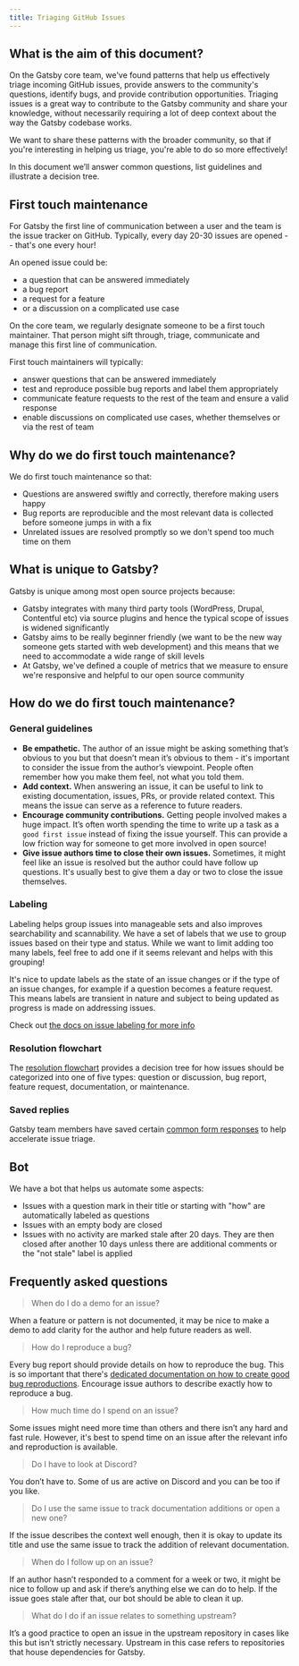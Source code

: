```yaml
---
title: Triaging GitHub Issues
---
```


## What is the aim of this document?

On the Gatsby core team, we've found patterns that help us effectively triage incoming GitHub issues, provide answers to the community's questions, identify bugs, and provide contribution opportunities. Triaging issues is a great way to contribute to the Gatsby community and share your knowledge, without necessarily requiring a lot of deep context about the way the Gatsby codebase works.

We want to share these patterns with the broader community, so that if you're interesting in helping us triage, you're able to do so more effectively!

In this document we’ll answer common questions, list guidelines and illustrate a decision tree.

## First touch maintenance

For Gatsby the first line of communication between a user and the team is the issue tracker on GitHub. Typically, every day 20-30 issues are opened -- that's one every hour!

An opened issue could be:

- a question that can be answered immediately
- a bug report
- a request for a feature
- or a discussion on a complicated use case

On the core team, we regularly designate someone to be a first touch maintainer. That person might sift through, triage, communicate and manage this first line of communication.

First touch maintainers will typically:

- answer questions that can be answered immediately
- test and reproduce possible bug reports and label them appropriately
- communicate feature requests to the rest of the team and ensure a valid response
- enable discussions on complicated use cases, whether themselves or via the rest of team

## Why do we do first touch maintenance?

We do first touch maintenance so that:

- Questions are answered swiftly and correctly, therefore making users happy
- Bug reports are reproducible and the most relevant data is collected before someone jumps in with a fix
- Unrelated issues are resolved promptly so we don't spend too much time on them

## What is unique to Gatsby?

Gatsby is unique among most open source projects because:

- Gatsby integrates with many third party tools (WordPress, Drupal, Contentful etc) via source plugins and hence the typical scope of issues is widened significantly
- Gatsby aims to be really beginner friendly (we want to be the new way someone gets started with web development) and this means that we need to accommodate a wide range of skill levels
- At Gatsby, we've defined a couple of metrics that we measure to ensure we're responsive and helpful to our open source community

## How do we do first touch maintenance?

### General guidelines

- **Be empathetic.** The author of an issue might be asking something that’s obvious to you but that doesn’t mean it’s obvious to them - it's important to consider the issue from the author’s viewpoint. People often remember how you make them feel, not what you told them.
- **Add context.** When answering an issue, it can be useful to link to existing documentation, issues, PRs, or provide related context. This means the issue can serve as a reference to future readers.
- **Encourage community contributions.** Getting people involved makes a huge impact. It’s often worth spending the time to write up a task as a `good first issue` instead of fixing the issue yourself. This can provide a low friction way for someone to get more involved in open source!
- **Give issue authors time to close their own issues.** Sometimes, it might feel like an issue is resolved but the author could have follow up questions. It's usually best to give them a day or two to close the issue themselves.

### Labeling

Labeling helps group issues into manageable sets and also improves searchability and scannability. We have a set of labels that we use to group issues based on their type and status. While we want to limit adding too many labels, feel free to add one if it seems relevant and helps with this grouping!

It's nice to update labels as the state of an issue changes or if the type of an issue changes, for example if a question becomes a feature request. This means labels are transient in nature and subject to being updated as progress is made on addressing issues.

Check out [the docs on issue labeling for more info](/contributing/how-to-label-an-issue/)

### Resolution flowchart

The [resolution flowchart](https://whimsical.co/QvuMgo31T2C3xcWbou8xhy) provides a decision tree for how issues should be categorized into one of five types: question or discussion, bug report, feature request, documentation, or maintenance.

### Saved replies

Gatsby team members have saved certain [common form responses](https://github.com/orgs/gatsbyjs/teams/admin/discussions/3) to help accelerate issue triage.

## Bot

We have a bot that helps us automate some aspects:

- Issues with a question mark in their title or starting with "how" are automatically labeled as questions
- Issues with an empty body are closed
- Issues with no activity are marked stale after 20 days. They are then closed after another 10 days unless there are additional comments or the "not stale" label is applied

## Frequently asked questions

> When do I do a demo for an issue?

When a feature or pattern is not documented, it may be nice to make a demo to add clarity for the author and help future readers as well.

> How do I reproduce a bug?

Every bug report should provide details on how to reproduce the bug. This is so important that there's [dedicated documentation on how to create good bug reproductions](/contributing/how-to-make-a-reproducible-test-case/). Encourage issue authors to describe exactly how to reproduce a bug.

> How much time do I spend on an issue?

Some issues might need more time than others and there isn’t any hard and fast rule. However, it's best to spend time on an issue after the relevant info and reproduction is available.

> Do I have to look at Discord?

You don’t have to. Some of us are active on Discord and you can be too if you like.

> Do I use the same issue to track documentation additions or open a new one?

If the issue describes the context well enough, then it is okay to update its title and use the same issue to track the addition of relevant documentation.

> When do I follow up on an issue?

If an author hasn’t responded to a comment for a week or two, it might be nice to follow up and ask if there’s anything else we can do to help. If the issue goes stale after that, our bot should be able to clean it up.

> What do I do if an issue relates to something upstream?

It’s a good practice to open an issue in the upstream repository in cases like this but isn’t strictly necessary. Upstream in this case refers to repositories that house dependencies for Gatsby.
